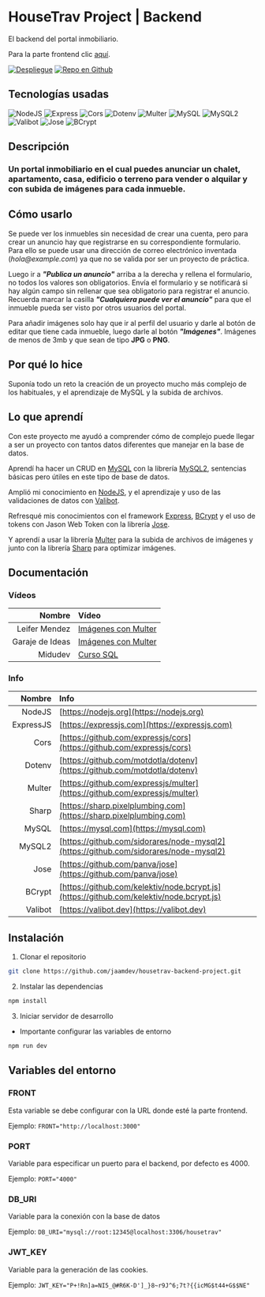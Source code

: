 # HouseTrav Project | Backend

El backend del portal inmobiliario.

Para la parte frontend clic [aquí](https://github.com/jaamdev/housetrav-frontend-project).

[![Despliegue](https://img.shields.io/static/v1?label=&message=ver%20sitio&color=00A50C&style=for-the-badge)](https://housetrav-backend-project-production.up.railway.app/)
[![Repo en Github](https://img.shields.io/static/v1?label=&message=repo%20github&color=000000&style=for-the-badge&logo=github&logoColor=white)](https://github.com/jaamdev/housetrav-backend-project)

## Tecnologías usadas

![NodeJS](https://img.shields.io/static/v1?label=&message=nodejs&color=09f&style=for-the-badge)
![Express](https://img.shields.io/static/v1?label=&message=express&color=09f&style=for-the-badge)
![Cors](https://img.shields.io/static/v1?label=&message=cors&color=09f&style=for-the-badge)
![Dotenv](https://img.shields.io/static/v1?label=&message=dotenv&color=09f&style=for-the-badge)
![Multer](https://img.shields.io/static/v1?label=&message=multer&color=09f&style=for-the-badge)
![MySQL](https://img.shields.io/static/v1?label=&message=mysql&color=09f&style=for-the-badge)
![MySQL2](https://img.shields.io/static/v1?label=&message=mysql2&color=09f&style=for-the-badge)
![Valibot](https://img.shields.io/static/v1?label=&message=valibot&color=09f&style=for-the-badge)
![Jose](https://img.shields.io/static/v1?label=&message=jose&color=09f&style=for-the-badge)
![BCrypt](https://img.shields.io/static/v1?label=&message=bcrypt&color=09f&style=for-the-badge)

## Descripción

### Un portal inmobiliario en el cual puedes anunciar un chalet, apartamento, casa, edificio o terreno para vender o alquilar y con subida de imágenes para cada inmueble.

## Cómo usarlo

Se puede ver los inmuebles sin necesidad de crear una cuenta, pero para crear un anuncio hay que registrarse en su correspondiente formulario. Para ello se puede usar una dirección de correo electrónico inventada (_hola@example.com_) ya que no se valida por ser un proyecto de práctica.

Luego ir a _**"Publica un anuncio"**_ arriba a la derecha y rellena el formulario, no todos los valores son obligatorios. Envía el formulario y se notificará si hay algún campo sin rellenar que sea obligatorio para registrar el anuncio. Recuerda marcar la casilla _**"Cualquiera puede ver el anuncio"**_ para que el inmueble pueda ser visto por otros usuarios del portal.

Para añadir imágenes solo hay que ir al perfil del usuario y darle al botón de editar que tiene cada inmueble, luego darle al botón _**"Imágenes"**_. Imágenes de menos de 3mb y que sean de tipo **JPG** o **PNG**.

## Por qué lo hice

Suponía todo un reto la creación de un proyecto mucho más complejo de los habituales, y el aprendizaje de MySQL y la subida de archivos.

## Lo que aprendí

Con este proyecto me ayudó a comprender cómo de complejo puede llegar a ser un proyecto con tantos datos diferentes que manejar en la base de datos.

Aprendí ha hacer un CRUD en [MySQL](https://mysql.com) con la librería [MySQL2](https://github.com/sidorares/node-mysql2), sentencias básicas pero útiles en este tipo de base de datos.

Amplió mi conocimiento en [NodeJS](https://nodejs.org), y el aprendizaje y uso de las validaciones de datos con [Valibot](https://valibot.dev).

Refresqué mis conocimientos con el framework [Express](https://expressjs.com), [BCrypt](https://github.com/kelektiv/node.bcrypt.js) y el uso de tokens con Jason Web Token con la librería [Jose](https://github.com/panva/jose).

Y aprendí a usar la librería [Multer](https://github.com/expressjs/multer) para la subida de archivos de imágenes y junto con la librería [Sharp](https://sharp.pixelplumbing.com) para optimizar imágenes.

## Documentación

### Vídeos

|          Nombre | Vídeo                                                                                                 |
| --------------: | :---------------------------------------------------------------------------------------------------- |
|   Leifer Mendez | [Imágenes con Multer](https://youtu.be/DahdecVt3cM)                                                   |
| Garaje de Ideas | [Imágenes con Multer](https://youtu.be/nRZE3It4B-E)                                                   |
|         Midudev | [Curso SQL](https://youtube.com/playlist?list=PLUofhDIg_38qg8LANkItqY-0sYw7CTDui&si=CT9PfcitHUUiliPV) |

### Info

|    Nombre | Info                                                                                     |
| --------: | :--------------------------------------------------------------------------------------- |
|    NodeJS | [https://nodejs.org](https://nodejs.org)                                                 |
| ExpressJS | [https://expressjs.com](https://expressjs.com)                                           |
|      Cors | [https://github.com/expressjs/cors](https://github.com/expressjs/cors)                   |
|    Dotenv | [https://github.com/motdotla/dotenv](https://github.com/motdotla/dotenv)                 |
|    Multer | [https://github.com/expressjs/multer](https://github.com/expressjs/multer)               |
|     Sharp | [https://sharp.pixelplumbing.com](https://sharp.pixelplumbing.com)                       |
|     MySQL | [https://mysql.com](https://mysql.com)                                                   |
|    MySQL2 | [https://github.com/sidorares/node-mysql2](https://github.com/sidorares/node-mysql2)     |
|      Jose | [https://github.com/panva/jose](https://github.com/panva/jose)                           |
|    BCrypt | [https://github.com/kelektiv/node.bcrypt.js](https://github.com/kelektiv/node.bcrypt.js) |
|   Valibot | [https://valibot.dev](https://valibot.dev)                                               |

## Instalación

1. Clonar el repositorio

```bash
git clone https://github.com/jaamdev/housetrav-backend-project.git
```

2. Instalar las dependencias

```bash
npm install
```

3. Iniciar servidor de desarrollo

- Importante configurar las variables de entorno

```bash
npm run dev
```

## Variables del entorno

### FRONT

Esta variable se debe configurar con la URL donde esté la parte frontend.

Ejemplo: `FRONT="http://localhost:3000"`

### PORT

Variable para especificar un puerto para el backend, por defecto es 4000.

Ejemplo: `PORT="4000"`

### DB_URI

Variable para la conexión con la base de datos

Ejemplo: `DB_URI="mysql://root:12345@localhost:3306/housetrav"`

### JWT_KEY

Variable para la generación de las cookies.

Ejemplo: `JWT_KEY="P+!Rn]a=NI5_@#R6K-D']_}8~r9J^6;7t?{{icMG$t44+G$$NE"`
